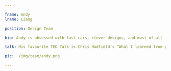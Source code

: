 ```yaml
---

fname: Andy
lname: Liang

position: Design Team

bio: Andy is obsessed with fast cars, clever designs, and most of all – the science and mechanics underlying the natural world around him. During the day, he explores the balance between art and purpose in design. His pastime is collecting insects.

talk: His favourite TED Talk is Chris Hadfield’s “What I learned from going blind in space”.

pic:  /img/team/andy.png

---
```

